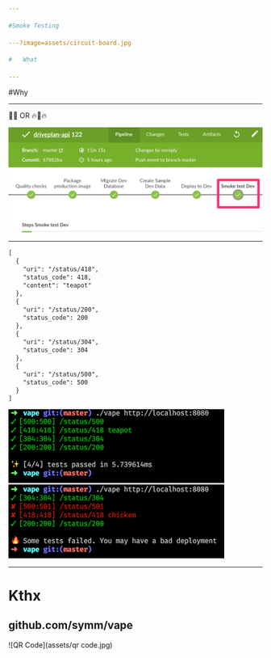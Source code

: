 ```yaml
---

#Smoke Testing

---?image=assets/circuit-board.jpg

#   What

---
```


#Why

---

🚛💨 OR 🔥🚛🔥

![Pipeline](assets/pipeline.png)

---

```
[
  {
    "uri": "/status/418",
    "status_code": 418,
    "content": "teapot"
  },
  {
    "uri": "/status/200",
    "status_code": 200
  },
  {
    "uri": "/status/304",
    "status_code": 304
  },
  {
    "uri": "/status/500",
    "status_code": 500
  }
]
```

![Good](assets/success.png)
![Bad](assets/failure.png)

---

# Kthx

## github.com/symm/vape

![QR Code](assets/qr code.jpg)
